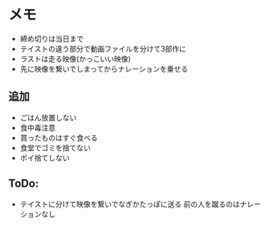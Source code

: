 # メモ

- 締め切りは当日まで
- テイストの違う部分で動画ファイルを分けて3部作に
- ラストは走る映像(かっこいい映像)
- 先に映像を繋いでしまってからナレーションを乗せる

## 追加
- ごはん放置しない
- 食中毒注意
- 買ったものはすぐ食べる
- 食堂でゴミを捨てない
- ポイ捨てしない

## ToDo:
- テイストに分けて映像を繋いでなぎかたっぽに送る
前の人を蹴るのはナレーションなし